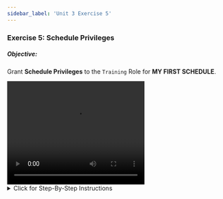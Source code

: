 ```yaml
---
sidebar_label: 'Unit 3 Exercise 5'
---
```


### Exercise 5: Schedule Privileges

##### Objective:

Grant **Schedule Privileges** to the ```Training``` Role for **MY FIRST SCHEDULE**.

<div>
<video width="320" height="240" controls>
  <source src="videobasic/U3E5.mp4" type="video/mp4"></source>
Your browser does not support the video tag.
</video>
</div>

<details>

<summary>Click for Step-By-Step Instructions</summary>

1.	Under the **Security > Privileges** topic, Double-Click on **Schedule Privileges**. 
2.	On the **Select Role** drop-down list select the **Training Role**.
3.	Notice that all Schedules are presented on the Revoked list (on the left) 
4.	Under the Revoked list, click the **My First Schedule** Schedule and then click the green arrow (pointing to the right) to put **My First Schedule** under the **Granted** list.
5.	Close the **Schedule Privileges** tab.

</details>